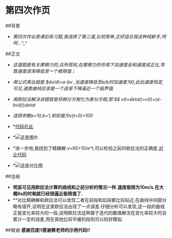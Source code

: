 # 第四次作页
##背景
- *第四次作业是课后练习题,我选择了第三道,比较简单,正好适合我这种纯新手,呵呵...^_^*

##正文
- *这道题是有关摩擦力的,众所周知,在摩擦力的作用下加速度会和速度成正比,导致速度逐渐降低至一个极限值；*
- *用公式表达就是 $dv/dt=a-bv  ,当速度降低至a/b时加速度为0,此后速度恒定,可见,速度曲线应该是一个逐渐下降逼近一个临界值.*
- *用欧拉法解决该题就是将微分方程化为差分方程,即
 $$ v(t+detat)=v(t)+(a-b*v(t))*detat*
- *选择参数a=10,b=1,和初值为v(t=0)=100*
- *[代码在此](https://github.com/computationalphysics2013301020107/computationalphysics-N_2013301020107/blob/master/1.py)
- *![这是图片](https://github.com/computationalphysics2013301020107/computationalphysics-N_2013301020107/blob/master/v-t%E5%9B%BE.png)

- *进一步地,我找到了精确解:v=90+10/e^t,可以检验之前的欧拉法的正确度.[对比代码](https://github.com/computationalphysics2013301020107/computationalphysics-N_2013301020107/blob/master/homework4.py)
-  *![这是对比图](https://github.com/computationalphysics2013301020107/computationalphysics-N_2013301020107/blob/master/homework4.png)
 
##总结
- **明显可见用欧拉法计算的曲线和之前分析的情况一样.速度极限为10m/s.在大概6s的时候就已经很逼近极限值了.**
- **对比精确解和欧拉法可以发现二者在前段和后段都比较贴近,在曲线中间部分略有错开,证明在这里欧拉法出现了一点误差.仔细分析可以发现,这一段的曲线正是变化率较大的一段,说明欧拉法这种属于迭代的数值解法在变化率较大时会累计一定的误差,而在其他比较平缓的段则可以较好模拟.

##致谢
 **感谢百度!!感谢蔡老师的示例代码!!**
